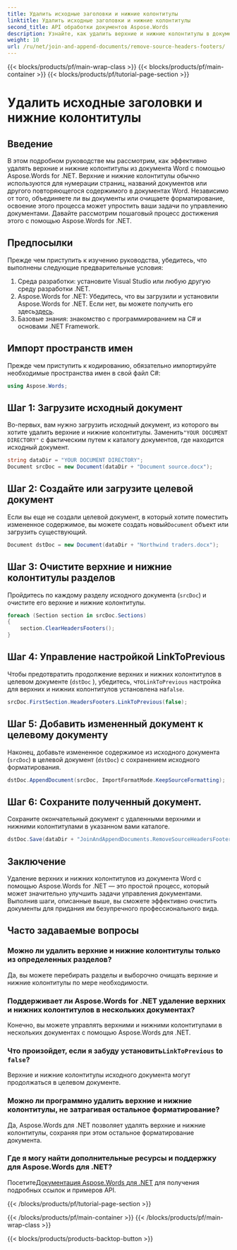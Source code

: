 ```yaml
---
title: Удалить исходные заголовки и нижние колонтитулы
linktitle: Удалить исходные заголовки и нижние колонтитулы
second_title: API обработки документов Aspose.Words
description: Узнайте, как удалить верхние и нижние колонтитулы в документах Word с помощью Aspose.Words для .NET. Упростите управление документами с помощью нашего пошагового руководства.
weight: 10
url: /ru/net/join-and-append-documents/remove-source-headers-footers/
---
```


{{< blocks/products/pf/main-wrap-class >}}
{{< blocks/products/pf/main-container >}}
{{< blocks/products/pf/tutorial-page-section >}}

# Удалить исходные заголовки и нижние колонтитулы

## Введение

В этом подробном руководстве мы рассмотрим, как эффективно удалять верхние и нижние колонтитулы из документа Word с помощью Aspose.Words for .NET. Верхние и нижние колонтитулы обычно используются для нумерации страниц, названий документов или другого повторяющегося содержимого в документах Word. Независимо от того, объединяете ли вы документы или очищаете форматирование, освоение этого процесса может упростить ваши задачи по управлению документами. Давайте рассмотрим пошаговый процесс достижения этого с помощью Aspose.Words for .NET.

## Предпосылки

Прежде чем приступить к изучению руководства, убедитесь, что выполнены следующие предварительные условия:

1. Среда разработки: установите Visual Studio или любую другую среду разработки .NET.
2.  Aspose.Words for .NET: Убедитесь, что вы загрузили и установили Aspose.Words for .NET. Если нет, вы можете получить его здесь[здесь](https://releases.aspose.com/words/net/).
3. Базовые знания: знакомство с программированием на C# и основами .NET Framework.

## Импорт пространств имен

Прежде чем приступить к кодированию, обязательно импортируйте необходимые пространства имен в свой файл C#:

```csharp
using Aspose.Words;
```

## Шаг 1: Загрузите исходный документ

 Во-первых, вам нужно загрузить исходный документ, из которого вы хотите удалить верхние и нижние колонтитулы. Заменить`"YOUR DOCUMENT DIRECTORY"` с фактическим путем к каталогу документов, где находится исходный документ.

```csharp
string dataDir = "YOUR DOCUMENT DIRECTORY";
Document srcDoc = new Document(dataDir + "Document source.docx");
```

## Шаг 2: Создайте или загрузите целевой документ

 Если вы еще не создали целевой документ, в который хотите поместить измененное содержимое, вы можете создать новый`Document` объект или загрузить существующий.

```csharp
Document dstDoc = new Document(dataDir + "Northwind traders.docx");
```

## Шаг 3: Очистите верхние и нижние колонтитулы разделов

Пройдитесь по каждому разделу исходного документа (`srcDoc`) и очистите его верхние и нижние колонтитулы.

```csharp
foreach (Section section in srcDoc.Sections)
{
    section.ClearHeadersFooters();
}
```

## Шаг 4: Управление настройкой LinkToPrevious

Чтобы предотвратить продолжение верхних и нижних колонтитулов в целевом документе (`dstDoc` ), убедитесь, что`LinkToPrevious` настройка для верхних и нижних колонтитулов установлена на`false`.

```csharp
srcDoc.FirstSection.HeadersFooters.LinkToPrevious(false);
```

## Шаг 5: Добавить измененный документ к целевому документу

Наконец, добавьте измененное содержимое из исходного документа (`srcDoc`) в целевой документ (`dstDoc`) с сохранением исходного форматирования.

```csharp
dstDoc.AppendDocument(srcDoc, ImportFormatMode.KeepSourceFormatting);
```

## Шаг 6: Сохраните полученный документ.

Сохраните окончательный документ с удаленными верхними и нижними колонтитулами в указанном вами каталоге.

```csharp
dstDoc.Save(dataDir + "JoinAndAppendDocuments.RemoveSourceHeadersFooters.docx");
```

## Заключение

Удаление верхних и нижних колонтитулов из документа Word с помощью Aspose.Words for .NET — это простой процесс, который может значительно улучшить задачи управления документами. Выполнив шаги, описанные выше, вы сможете эффективно очистить документы для придания им безупречного профессионального вида.

## Часто задаваемые вопросы

### Можно ли удалить верхние и нижние колонтитулы только из определенных разделов?
Да, вы можете перебирать разделы и выборочно очищать верхние и нижние колонтитулы по мере необходимости.

### Поддерживает ли Aspose.Words for .NET удаление верхних и нижних колонтитулов в нескольких документах?
Конечно, вы можете управлять верхними и нижними колонтитулами в нескольких документах с помощью Aspose.Words для .NET.

###  Что произойдет, если я забуду установить`LinkToPrevious` to `false`?
Верхние и нижние колонтитулы исходного документа могут продолжаться в целевом документе.

### Можно ли программно удалить верхние и нижние колонтитулы, не затрагивая остальное форматирование?
Да, Aspose.Words для .NET позволяет удалять верхние и нижние колонтитулы, сохраняя при этом остальное форматирование документа.

### Где я могу найти дополнительные ресурсы и поддержку для Aspose.Words для .NET?
 Посетите[Документация Aspose.Words для .NET](https://reference.aspose.com/words/net/) для получения подробных ссылок и примеров API.

{{< /blocks/products/pf/tutorial-page-section >}}

{{< /blocks/products/pf/main-container >}}
{{< /blocks/products/pf/main-wrap-class >}}

{{< blocks/products/products-backtop-button >}}
